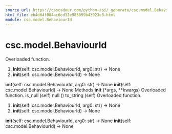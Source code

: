 ```yaml
---
source_url: https://cascadeur.com/python-api/_generate/csc.model.BehaviourId.html
html_file: eb4d64f084ac6ed32e985099b43923e8.html
module: csc.model.BehaviourId
---
```


# csc.model.BehaviourId 

Overloaded function.
1. __init__(self: csc.model.BehaviourId, arg0: str) -> None
2. __init__(self: csc.model.BehaviourId) -> None

__init__(self: csc.model.BehaviourId, arg0: str) -> None __init__(self: csc.model.BehaviourId) -> None Methods __init__ (*args, **kwargs) Overloaded function. is_null (self) null () to_string (self) Overloaded function.
1. __init__(self: csc.model.BehaviourId, arg0: str) -> None
2. __init__(self: csc.model.BehaviourId) -> None

__init__(self: csc.model.BehaviourId, arg0: str) -> None __init__(self: csc.model.BehaviourId) -> None